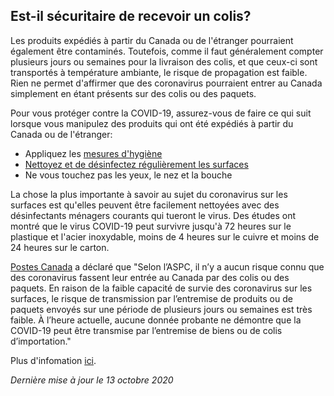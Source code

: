 ## Est-il sécuritaire de recevoir un colis?

Les produits expédiés à partir du Canada ou de l'étranger pourraient également être contaminés. Toutefois, comme il faut généralement compter plusieurs jours ou semaines pour la livraison des colis, et que ceux-ci sont transportés à température ambiante, le risque de propagation est faible. Rien ne permet d'affirmer que des coronavirus pourraient entrer au Canada simplement en étant présents sur des colis ou des paquets.

Pour vous protéger contre la COVID-19, assurez-vous de faire ce qui suit lorsque vous manipulez des produits qui ont été expédiés à partir du Canada ou de l'étranger:

- Appliquez les [mesures d'hygiène](https://www.canada.ca/fr/sante-publique/services/maladies/2019-nouveau-coronavirus/prevention-risques.html#hygiene)
- [Nettoyez et de désinfectez régulièrement les surfaces](https://www.canada.ca/fr/sante-canada/services/medicaments-produits-sante/desinfectants/covid-19.html)
- Ne vous touchez pas les yeux, le nez et la bouche

La chose la plus importante à savoir au sujet du coronavirus sur les surfaces est qu'elles peuvent être facilement nettoyées avec des désinfectants ménagers courants qui tueront le virus. Des études ont montré que le virus COVID-19 peut survivre jusqu'à 72 heures sur le plastique et l'acier inoxydable, moins de 4 heures sur le cuivre et moins de 24 heures sur le carton.

[Postes Canada](https://www.canadapost.ca/cpc/fr/our-company/news-and-media/corporate-news/coronavirus-disease-covid-19/coronavirus-disease-covid-19-faq.page) a déclaré que "Selon l’ASPC, il n’y a aucun risque connu que des coronavirus fassent leur entrée au Canada par des colis ou des paquets. En raison de la faible capacité de survie des coronavirus sur les surfaces, le risque de transmission par l’entremise de produits ou de paquets envoyés sur une période de plusieurs jours ou semaines est très faible. À l’heure actuelle, aucune donnée probante ne démontre que la COVID-19 peut être transmise par l’entremise de biens ou de colis d’importation."

Plus d'infomation [ici](https://www.who.int/fr/emergencies/diseases/novel-coronavirus-2019/question-and-answers-hub/q-a-detail/q-a-coronaviruses).

_Dernière mise à jour le 13 octobre 2020_
